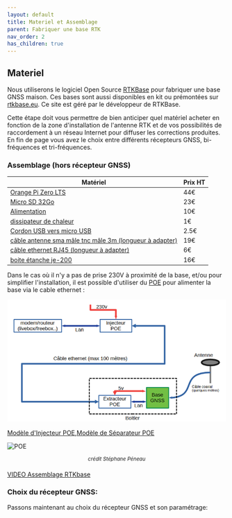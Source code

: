 ```yaml
---
layout: default
title: Materiel et Assemblage
parent: Fabriquer une base RTK
nav_order: 2
has_children: true
---
```


## Materiel

Nous utiliserons le logiciel Open Source [RTKBase](https://github.com/Stefal/rtkbase) pour fabriquer une base GNSS maison. Ces bases sont aussi disponibles en kit ou prémontées sur [rtkbase.eu](https://rtkbase.eu). Ce site est géré par le développeur de RTKBase.

Cette étape doit vous permettre de bien anticiper quel matériel acheter en fonction de la zone d'installation de l'antenne RTK et de vos possibilités de raccordement à un réseau Internet pour diffuser les corrections produites. En fin de page vous avez le choix entre différents récepteurs GNSS, bi-fréquences et tri-fréquences.

### Assemblage (hors récepteur GNSS)

|Matériel|Prix HT|
|--------|----|
|[Orange Pi Zero LTS](http://www.orangepi.org/html/hardWare/computerAndMicrocontrollers/details/Orange-Pi-Zero-LTS.html)|44€|
|[Micro SD 32Go](https://fr.rs-online.com/web/p/cartes-sd/1873617)|23€|
|[Alimentation](https://www.kubii.fr/les-officiels-raspberry-pi-kubii/2593-alimentation-officielle-raspberry-pi-3-eu-micro-usb-51v-25a-kubii-3272496297586.html?search_query=SC0136&results=51)|10€|
|[dissipateur de chaleur](https://www.kubii.fr/composants-raspberry-pi/1676-heat-sink-aluminium-pour-raspberry-pi-3-kubii-3272496005099.html)|1€|
|[Cordon USB vers micro USB ](https://www.mhzshop.com/shop/Cables-et-cordons/Cordons-USB/Cordon-USB-vers-micro-USB.html)|2.5€|
|[câble antenne sma mâle tnc mâle 3m (longueur à adapter)](https://www.mhzshop.com/shop/Cables-et-cordons/Sur-mesure/50-ohms-WiFi-4G/Cordon-sur-mesure-en-coax-faible-perte-WLL-240-2-4-5-GHz-6-1mm.html)|19€|
|[câble ethernet RJ45 (longueur à adapter)](https://www.mhzshop.com/shop/Cables-et-cordons/Cordons-reseau/)|6€|
|[boite étanche je-200](https://www.mhzshop.com/shop/Accessoires-MHz/Boites-etanches/Boite-etanche-avec-fixation-mat-203x203x65mm-GentleBOX-JE-200.html)|16€|

Dans le cas où il n'y a pas de prise 230V à proximité de la base, et/ou pour simplifier l'installation, il est possible d'utiliser du [POE](https://fr.wikipedia.org/wiki/Alimentation_%C3%A9lectrique_par_c%C3%A2ble_Ethernet) pour alimenter la base via le cable ethernet :

![schéma base Poe](/assets/images/mat/schema_POE.png)

[Modèle d'Injecteur POE](https://www.trendnet.com/langfr/products/poe-splitters-injectors-extenders/tpe-115GI-v2.1),[Modèle de Séparateur POE](https://www.trendnet.com/langfr/products/PoE/Gigabit-PoE-Splitter-TPE-104GS-v2)

![POE](https://raw.githubusercontent.com/Stefal/rtkbase/master/images/base_f9p_raspberry_pi.jpg)
<p align="center"><sup><i>crédit Stéphane Péneau</i></sup></p>

[VIDEO Assemblage RTKbase](http://rtkbase.eu/assemblage_base_gnss_brut.mp4)


### Choix du récepteur GNSS:

Passons maintenant au choix du récepteur GNSS et son paramétrage:
